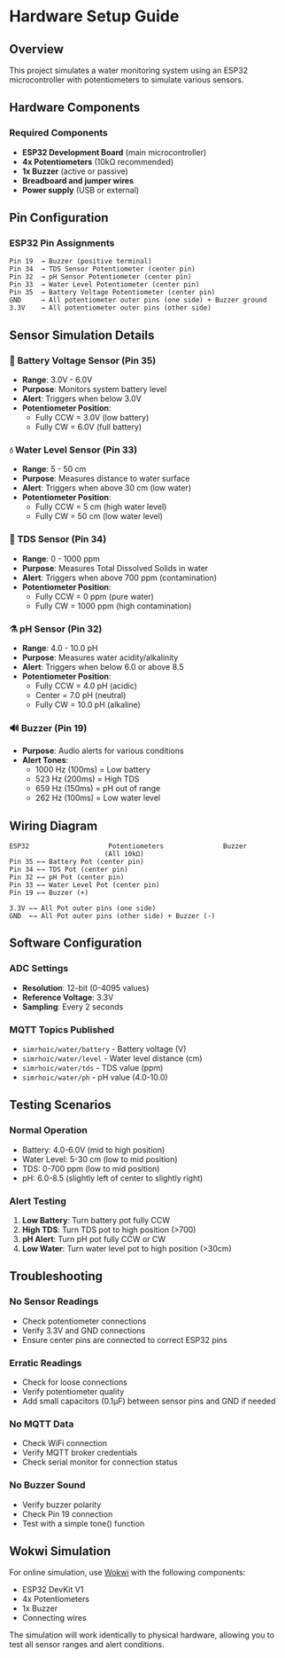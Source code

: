 # Hardware Setup Guide

## Overview
This project simulates a water monitoring system using an ESP32 microcontroller with potentiometers to simulate various sensors.

## Hardware Components

### Required Components
- **ESP32 Development Board** (main microcontroller)
- **4x Potentiometers** (10kΩ recommended)
- **1x Buzzer** (active or passive)
- **Breadboard and jumper wires**
- **Power supply** (USB or external)

## Pin Configuration

### ESP32 Pin Assignments
```
Pin 19  → Buzzer (positive terminal)
Pin 34  → TDS Sensor Potentiometer (center pin)
Pin 32  → pH Sensor Potentiometer (center pin)
Pin 33  → Water Level Potentiometer (center pin)
Pin 35  → Battery Voltage Potentiometer (center pin)
GND     → All potentiometer outer pins (one side) + Buzzer ground
3.3V    → All potentiometer outer pins (other side)
```

## Sensor Simulation Details

### 🔋 Battery Voltage Sensor (Pin 35)
- **Range**: 3.0V - 6.0V
- **Purpose**: Monitors system battery level
- **Alert**: Triggers when below 3.0V
- **Potentiometer Position**: 
  - Fully CCW = 3.0V (low battery)
  - Fully CW = 6.0V (full battery)

### 💧 Water Level Sensor (Pin 33)
- **Range**: 5 - 50 cm
- **Purpose**: Measures distance to water surface
- **Alert**: Triggers when above 30 cm (low water)
- **Potentiometer Position**:
  - Fully CCW = 5 cm (high water level)
  - Fully CW = 50 cm (low water level)

### 🧪 TDS Sensor (Pin 34)
- **Range**: 0 - 1000 ppm
- **Purpose**: Measures Total Dissolved Solids in water
- **Alert**: Triggers when above 700 ppm (contamination)
- **Potentiometer Position**:
  - Fully CCW = 0 ppm (pure water)
  - Fully CW = 1000 ppm (high contamination)

### ⚗️ pH Sensor (Pin 32)
- **Range**: 4.0 - 10.0 pH
- **Purpose**: Measures water acidity/alkalinity
- **Alert**: Triggers when below 6.0 or above 8.5
- **Potentiometer Position**:
  - Fully CCW = 4.0 pH (acidic)
  - Center = 7.0 pH (neutral)
  - Fully CW = 10.0 pH (alkaline)

### 🔊 Buzzer (Pin 19)
- **Purpose**: Audio alerts for various conditions
- **Alert Tones**:
  - 1000 Hz (100ms) = Low battery
  - 523 Hz (200ms) = High TDS
  - 659 Hz (150ms) = pH out of range
  - 262 Hz (100ms) = Low water level

## Wiring Diagram

```
ESP32                    Potentiometers               Buzzer
                        (All 10kΩ)
Pin 35 ←→ Battery Pot (center pin)
Pin 34 ←→ TDS Pot (center pin)
Pin 32 ←→ pH Pot (center pin)
Pin 33 ←→ Water Level Pot (center pin)
Pin 19 ←→ Buzzer (+)

3.3V ←→ All Pot outer pins (one side)
GND  ←→ All Pot outer pins (other side) + Buzzer (-)
```

## Software Configuration

### ADC Settings
- **Resolution**: 12-bit (0-4095 values)
- **Reference Voltage**: 3.3V
- **Sampling**: Every 2 seconds

### MQTT Topics Published
- `simrhoic/water/battery` - Battery voltage (V)
- `simrhoic/water/level` - Water level distance (cm)
- `simrhoic/water/tds` - TDS value (ppm)
- `simrhoic/water/ph` - pH value (4.0-10.0)

## Testing Scenarios

### Normal Operation
- Battery: 4.0-6.0V (mid to high position)
- Water Level: 5-30 cm (low to mid position)
- TDS: 0-700 ppm (low to mid position)
- pH: 6.0-8.5 (slightly left of center to slightly right)

### Alert Testing
1. **Low Battery**: Turn battery pot fully CCW
2. **High TDS**: Turn TDS pot to high position (>700)
3. **pH Alert**: Turn pH pot fully CCW or CW
4. **Low Water**: Turn water level pot to high position (>30cm)

## Troubleshooting

### No Sensor Readings
- Check potentiometer connections
- Verify 3.3V and GND connections
- Ensure center pins are connected to correct ESP32 pins

### Erratic Readings
- Check for loose connections
- Verify potentiometer quality
- Add small capacitors (0.1µF) between sensor pins and GND if needed

### No MQTT Data
- Check WiFi connection
- Verify MQTT broker credentials
- Check serial monitor for connection status

### No Buzzer Sound
- Verify buzzer polarity
- Check Pin 19 connection
- Test with a simple tone() function

## Wokwi Simulation

For online simulation, use [Wokwi](https://wokwi.com) with the following components:
- ESP32 DevKit V1
- 4x Potentiometers
- 1x Buzzer
- Connecting wires

The simulation will work identically to physical hardware, allowing you to test all sensor ranges and alert conditions. 